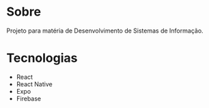 # Sobre

Projeto para matéria de Desenvolvimento de Sistemas de Informação.

# Tecnologias

- React
- React Native
- Expo
- Firebase
